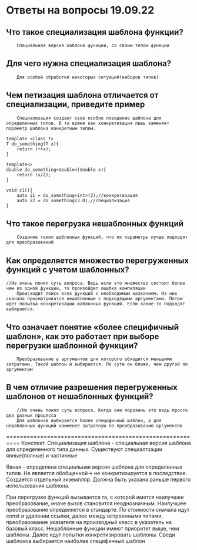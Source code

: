 #  Ответы на вопросы 19.09.22

##  Что такое специализация шаблона функции?
        Специальная версия шаблона функции, со своим телом функции 

##  Для чего нужна специализация шаблона?
        Для особой обработки некоторых ситуаций(наборов типов)

##  Чем петизация шаблона отличается от специализации, приведите пример
        Специализация создает свое особое поведение шаблона для определенных типов. В то время как конкретизация лишь заменяет параметр шаблона конкретным типом.
    
    template <class T>
    T do_something(T x){
        return (++x);
    }

    template<>
    double do_something<double>(double x){
        return (x/2);
    }

    void c1(){
        auto i1 = do_something<int>(3);//конкретизация
        auto i2 = do_something(3.0);//специализация
    }

##  Что такое перегрузка нешаблонных функций
        Создание таких шаблонных функций, что их параметры лучше подходят для преобразований

##  Как определяется множество перегруженных функций с учетом шаблонных?
    //Не очень понял суть вопроса. Ведь если это множество состоит более чем из одной функции, то произойдет ошибка компиляции
        Происходит поиск всех функций с необходимым названием. Из них сначала просматриватся нешаблонные с подходящими аргументами. Потом идет попытка конкретизации шаблонных функций. Если какие-то подходят выбираются.  

##  Что означает понятие «более специфичный шаблон», как это работает при выборе перегрузки шаблонной функции?
        Преобразование в аргументов для которого обходится меньшими затратами. Такой шаблон и выбирается. По сути он ближе, чем другой по аргументам

##  В чем отличие разрешения перегруженных шаблонов от нешаблонных функций?
        //Не очень понял суть вопроса. Когда они порозень это ведь просто два разных процесса
        Для шаблонов выбирается более специфичный шаблон, а для нешаблонных функций наименее затратную по преобразованию аргументов


==========================================================
Конспект. 
Специализация шаблона - специальная версия шаблона для определенного типа данных. Существуют специалтзации явные(полные) и частичные

Явная - определена специальная версия шаблона для определенных типов. Не является обобщенной-> не конкретизируется в последствие. Создается отдельный экземпляр. Должна быть указана раньше первого использования шаблона.

При перегрузке функций вызывается та, с которой имется наилучшее преобразование, иначе вызов становится неоднозначным. Наилучшее преобразование определяется в стандарте.
По стоимости сначала идут const и удалении ссылки,
далее между встроенными типами, преобразование указателя на производный класс в указатель на базовый класс.
Нешаблонные функции имеют приоритет выше, чем шаблоны. 
Далее идут попытки конкретизировать шаблоны.
Среди шаблонов выбирается наиболее специфичный шаблон
